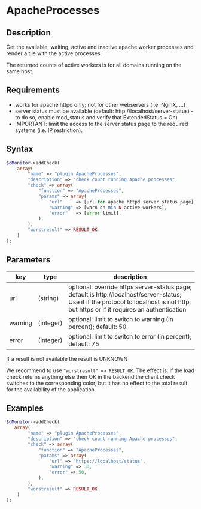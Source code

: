 # ApacheProcesses #

## Description ##

Get the available, waiting, active and inactive apache worker processes and render a tile with the
active processes.

The returned counts of active workers is for all domains running on the same host.

## Requirements ##

- works for apache httpd only; not for other webservers (i.e. NginX, ...)
- server status must be available (default: http://localhost/server-status) - to do so, enable mod_status and verify that ExtendedStatus = On)
- IMPORTANT: limit the access to the server status page to the required systems (i.e. IP restriction).

## Syntax ##

```php
$oMonitor->addCheck(
    array(
        "name" => "plugin ApacheProcesses",
        "description" => "check count running Apache processes",
        "check" => array(
            "function" => "ApacheProcesses",
            "params" => array(
                "url"     => [url for apache httpd server status page],
                "warning" => [warn on min N active workers],
                "error"   => [error limit],
            ),
        ),
        "worstresult" => RESULT_OK
    )
);
```

## Parameters ##

| key        | type     | description
|---         |---       |---
|url         |(string)  | optional: override https server-status page; default is http://localhost/server-status; Use it if the protocol to localhost is not http, but https or if it requires an authentication
|warning     |(integer) | optional: limit to switch to warning (in percent); default: 50
|error       |(integer) | optional: limit to switch to error (in percent); default: 75

If a result is not available the result is UNKNOWN

We recommend to use ```"worstresult" => RESULT_OK```. 
The effect is: if the load check returns anything else then OK in the backend
the client check switches to the corresponding color, but it has no effect to the total 
result for the availability of the application.

## Examples ##

```php
$oMonitor->addCheck(
   array(
        "name" => "plugin ApacheProcesses",
        "description" => "check count running Apache processes",
        "check" => array(
            "function" => "ApacheProcesses",
            "params" => array(
                "url" => "https://localhost/status",
                "warning" => 30,
                "error" => 50,
            ),
        ),
        "worstresult" => RESULT_OK
    )
);
```
